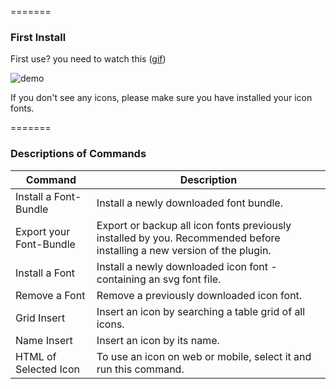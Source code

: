 =======

### First Install

First use? you need to watch this ([gif](http://g.recordit.co/2PMTB04Jav.gif))

![demo][install-image]

[install-image]: http://g.recordit.co/2PMTB04Jav.gif

If you don't see any icons, please make sure you have installed your icon fonts.

=======

### Descriptions of Commands

Command             	| Description
----------------------- | -----------------------------------------------------------------------------------------------
Install a Font-Bundle   | Install a newly downloaded font bundle.
Export your Font-Bundle | Export or backup all icon fonts previously installed by you. Recommended before installing a new version of the plugin.
Install a Font          | Install a newly downloaded icon font - containing an svg font file.
Remove a Font 			| Remove a previously downloaded icon font.
Grid Insert 			| Insert an icon by searching a table grid of all icons.
Name Insert 			| Insert an icon by its name.
HTML of Selected Icon   | To use an icon on web or mobile, select it and run this command.
